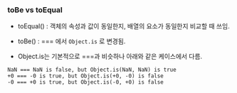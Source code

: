 ### toBe vs toEqual

- toEqual() : 객체의 속성과 값이 동일한지, 배열의 요소가 동일한지 비교할 때 쓰임.

- toBe() : === 에서 `Object.is` 로 변경됨.

- Object.is는 기본적으로 ===과 비슷하나 아래와 같은 케이스에서 다름.
```
NaN === NaN is false, but Object.is(NaN, NaN) is true
+0 === -0 is true, but Object.is(+0, -0) is false
-0 === +0 is true, but Object.is(-0, +0) is false
```